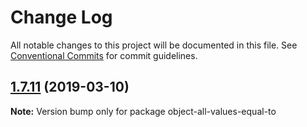# Change Log

All notable changes to this project will be documented in this file.
See [Conventional Commits](https://conventionalcommits.org) for commit guidelines.

## [1.7.11](https://gitlab.com/codsen/codsen/compare/object-all-values-equal-to@1.7.10...object-all-values-equal-to@1.7.11) (2019-03-10)

**Note:** Version bump only for package object-all-values-equal-to
